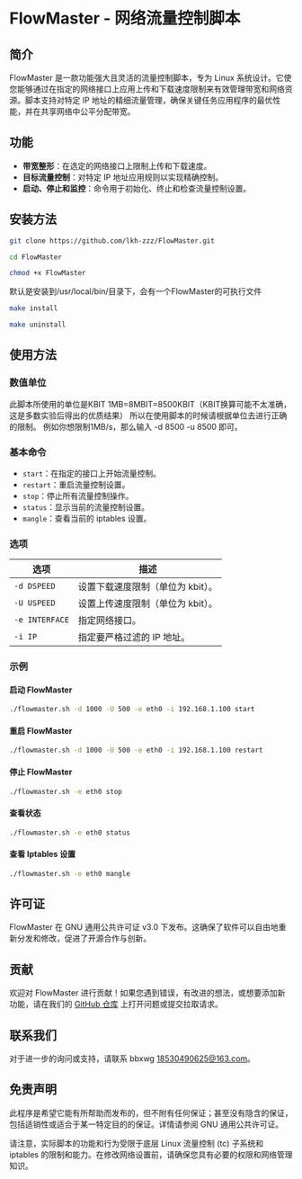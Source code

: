 # FlowMaster - 网络流量控制脚本

## 简介

FlowMaster 是一款功能强大且灵活的流量控制脚本，专为 Linux 系统设计。它使您能够通过在指定的网络接口上应用上传和下载速度限制来有效管理带宽和网络资源。脚本支持对特定 IP 地址的精细流量管理，确保关键任务应用程序的最优性能，并在共享网络中公平分配带宽。

## 功能

- **带宽整形**：在选定的网络接口上限制上传和下载速度。
- **目标流量控制**：对特定 IP 地址应用规则以实现精确控制。
- **启动、停止和监控**：命令用于初始化、终止和检查流量控制设置。

## 安装方法

```bash
git clone https://github.com/lkh-zzz/FlowMaster.git
```

```bash
cd FlowMaster
```

```bash
chmod +x FlowMaster
```

默认是安装到/usr/local/bin/目录下，会有一个FlowMaster的可执行文件
```bash
make install
```

```bash
make uninstall
```

## 使用方法

### 数值单位
  此脚本所使用的单位是KBIT
  1MB=8MBIT=8500KBIT（KBIT换算可能不太准确，这是多数实验后得出的优质结果）
  所以在使用脚本的时候请根据单位去进行正确的限制。
  例如你想限制1MB/s，那么输入 -d 8500 -u 8500 即可。

### 基本命令

- `start`：在指定的接口上开始流量控制。
- `restart`：重启流量控制设置。
- `stop`：停止所有流量控制操作。
- `status`：显示当前的流量控制设置。
- `mangle`：查看当前的 iptables 设置。

### 选项

| 选项 | 描述 |
| --- | --- |
| `-d DSPEED` | 设置下载速度限制（单位为 kbit）。
| `-U USPEED` | 设置上传速度限制（单位为 kbit）。
| `-e INTERFACE` | 指定网络接口。
| `-i IP` | 指定要严格过滤的 IP 地址。 |

### 示例

#### 启动 FlowMaster

```bash
./flowmaster.sh -d 1000 -U 500 -e eth0 -i 192.168.1.100 start
```

#### 重启 FlowMaster

```bash
./flowmaster.sh -d 1000 -U 500 -e eth0 -i 192.168.1.100 restart
```

#### 停止 FlowMaster

```bash
./flowmaster.sh -e eth0 stop
```

#### 查看状态

```bash
./flowmaster.sh -e eth0 status
```

#### 查看 Iptables 设置

```bash
./flowmaster.sh -e eth0 mangle
```

## 许可证

FlowMaster 在 GNU 通用公共许可证 v3.0 下发布。这确保了软件可以自由地重新分发和修改，促进了开源合作与创新。

## 贡献

欢迎对 FlowMaster 进行贡献！如果您遇到错误，有改进的想法，或想要添加新功能，请在我们的 [GitHub 仓库](https://github.com/yourusername/flowmaster) 上打开问题或提交拉取请求。

## 联系我们

对于进一步的询问或支持，请联系 bbxwg <18530490625@163.com>。

## 免责声明

此程序是希望它能有所帮助而发布的，但不附有任何保证；甚至没有隐含的保证，包括适销性或适合于某一特定目的的保证。详情请参阅 GNU 通用公共许可证。

请注意，实际脚本的功能和行为受限于底层 Linux 流量控制 (tc) 子系统和 iptables 的限制和能力。在修改网络设置前，请确保您具有必要的权限和网络管理知识。
